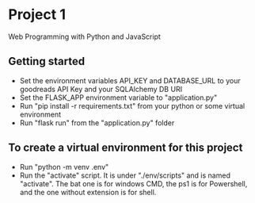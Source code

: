 # Project 1

Web Programming with Python and JavaScript


## Getting started

- Set the environment variables API_KEY and DATABASE_URL to your goodreads API Key and your SQLAlchemy DB URI
- Set the FLASK_APP environment variable to "application.py"
- Run "pip install -r requirements.txt" from your python or some virtual environment
- Run "flask run" from the "application.py" folder


## To create a virtual environment for this project

- Run "python -m venv .env"
- Run the "activate" script. It is under "./env/scripts" and is named "activate". The bat one is for windows CMD, the ps1 is for Powershell, and the one without extension is for shell.